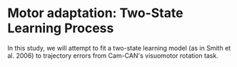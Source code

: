 # Motor adaptation: Two-State Learning Process
In this study, we will attempt to fit a two-state learning model (as in Smith et al. 2006) 
to trajectory errors from Cam-CAN's visuomotor rotation task.
